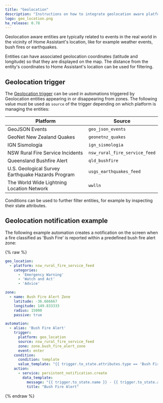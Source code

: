 ```yaml
---
title: "Geolocation"
description: "Instructions on how to integrate geolocation aware platforms into Home Assistant."
logo: geo_location.png
ha_release: 0.78
---
```


Geolocation aware entities are typically related to events in the real world in the vicinity of Home Assistant's location, like for example weather events, bush fires or earthquakes.

Entities can have associated geolocation coordinates (latitude and longitude) so that they are displayed on the map. The distance from the entity's coordinates to Home Assistant's location can be used for filtering.

## Geolocation trigger

The [Geolocation trigger](/docs/automation/trigger/#geolocation-trigger) can be used in automations triggered by Geolocation entities appearing in or disappearing from zones. The following value must be used as `source` of the trigger depending on which platform is managing the entities:

| Platform                                          | Source                        |
|---------------------------------------------------|-------------------------------|
| GeoJSON Events                                    | `geo_json_events`               |
| GeoNet New Zealand Quakes                         | `geonetnz_quakes`               |
| IGN Sismología                                    | `ign_sismologia`                |
| NSW Rural Fire Service Incidents                  | `nsw_rural_fire_service_feed`   |
| Queensland Bushfire Alert                         | `qld_bushfire`                  |
| U.S. Geological Survey Earthquake Hazards Program | `usgs_earthquakes_feed`         |
| The World Wide Lightning Location Network         | `wwlln`                         |

Conditions can be used to further filter entities, for example by inspecting their state attributes.

## Geolocation notification example

The following example automation creates a notification on the screen when a fire classified as 'Bush Fire' is reported within a predefined bush fire alert zone:

{% raw %}
```yaml
geo_location:
  - platform: nsw_rural_fire_service_feed
    categories:
      - 'Emergency Warning'
      - 'Watch and Act'
      - 'Advice'

zone:
  - name: Bush Fire Alert Zone
    latitude: -36.666667
    longitude: 149.833333
    radius: 15000
    passive: true

automation:
  - alias: 'Bush Fire Alert'
    trigger:
      platform: geo_location
      source: nsw_rural_fire_service_feed
      zone: zone.bush_fire_alert_zone
      event: enter
    condition:
      condition: template
      value_template: "{{ trigger.to_state.attributes.type == 'Bush Fire' }}"
    action:
      - service: persistent_notification.create
        data_template:
          message: "{{ trigger.to_state.name }} - {{ trigger.to_state.attributes.status }}"
          title: "Bush Fire Alert"
```
{% endraw %}
